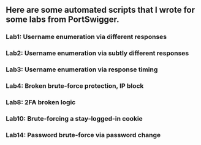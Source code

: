## Here are some automated scripts that I wrote for some labs from PortSwigger.
### Lab1: Username enumeration via different responses

### Lab2: Username enumeration via subtly different responses

### Lab3: Username enumeration via response timing

### Lab4: Broken brute-force protection, IP block

### Lab8: 2FA broken logic

### Lab10: Brute-forcing a stay-logged-in cookie

### Lab14: Password brute-force via password change
